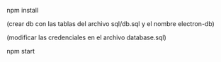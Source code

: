 npm install

(crear db con las tablas del archivo sql/db.sql y el nombre electron-db)

(modificar las credenciales en el archivo database.sql)

npm start
